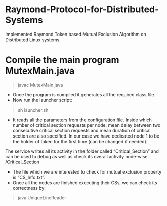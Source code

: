# Raymond-Protocol-for-Distributed-Systems
Implemented Raymond Token based Mutual Exclusion Algorithm on Distributed Linux systems.

# Compile the main program MutexMain.java
> javac MutexMain.java
-  Once the program is compiled it generates all the required class file.
- Now run the launcher script:
> sh launcher.sh
- It reads all the parameters from the configuration file. Inside which number of critical section requests per node, mean delay between two consecutive critical section requests and mean duration of critical section are also specified. In our case we have dedicated node 1 to be the holder of token for the first time (can be changed if needed).

The service writes all its activity in the folder called “Critical_Section” and can be used to debug as well as check its overall activity node-wise.
<PATH>/Critical_Section
- The file which we are interested to check for mutual exclusion property is “CS_Info.txt”.
- Once all the nodes are finished executing their CSs, we can check its correctness by:
> java UniqueLineReader
